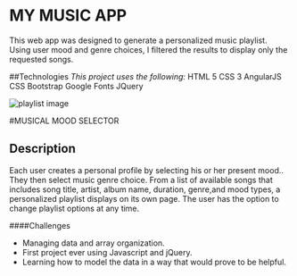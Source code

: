 # MY MUSIC APP
This web app was designed to generate a personalized music playlist. Using user mood and genre choices, I filtered the results to display only the requested songs.

##Technologies
*This project uses the following:*
HTML 5
CSS 3
AngularJS
CSS Bootstrap
Google Fonts
JQuery


![playlist image](http://imgur.com/zboZe7D.png)


#MUSICAL MOOD SELECTOR

## Description
Each user creates a personal profile by selecting his or her present mood.. They then select music genre choice. From a list of available songs that includes song title, artist, album name, duration, genre,and  mood types, a personalized playlist displays on its own page. The user has the option to change playlist options at any time.




####Challenges

- Managing data and array organization.
- First project ever using Javascript and jQuery.
- Learning how to model the data in a way that would prove to be helpful.
